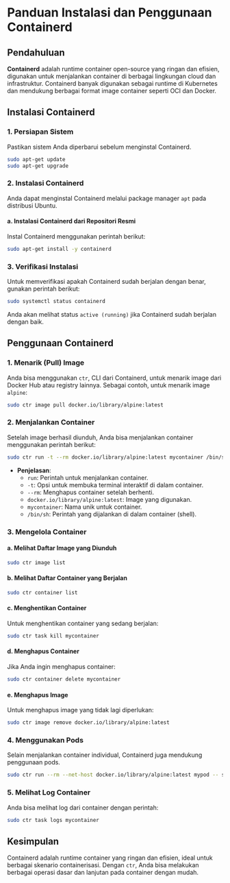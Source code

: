 # Panduan Instalasi dan Penggunaan Containerd

## Pendahuluan

**Containerd** adalah runtime container open-source yang ringan dan efisien, digunakan untuk menjalankan container di berbagai lingkungan cloud dan infrastruktur. Containerd banyak digunakan sebagai runtime di Kubernetes dan mendukung berbagai format image container seperti OCI dan Docker.

## Instalasi Containerd

### 1. Persiapan Sistem

Pastikan sistem Anda diperbarui sebelum menginstal Containerd.

```bash
sudo apt-get update
sudo apt-get upgrade
```

### 2. Instalasi Containerd

Anda dapat menginstal Containerd melalui package manager `apt` pada distribusi Ubuntu.

#### a. Instalasi Containerd dari Repositori Resmi

Instal Containerd menggunakan perintah berikut:

```bash
sudo apt-get install -y containerd
```

### 3. Verifikasi Instalasi

Untuk memverifikasi apakah Containerd sudah berjalan dengan benar, gunakan perintah berikut:

```bash
sudo systemctl status containerd
```

Anda akan melihat status `active (running)` jika Containerd sudah berjalan dengan baik.

## Penggunaan Containerd

### 1. Menarik (Pull) Image

Anda bisa menggunakan `ctr`, CLI dari Containerd, untuk menarik image dari Docker Hub atau registry lainnya. Sebagai contoh, untuk menarik image `alpine`:

```bash
sudo ctr image pull docker.io/library/alpine:latest
```

### 2. Menjalankan Container

Setelah image berhasil diunduh, Anda bisa menjalankan container menggunakan perintah berikut:

```bash
sudo ctr run -t --rm docker.io/library/alpine:latest mycontainer /bin/sh
```

- **Penjelasan**:
  - `run`: Perintah untuk menjalankan container.
  - `-t`: Opsi untuk membuka terminal interaktif di dalam container.
  - `--rm`: Menghapus container setelah berhenti.
  - `docker.io/library/alpine:latest`: Image yang digunakan.
  - `mycontainer`: Nama unik untuk container.
  - `/bin/sh`: Perintah yang dijalankan di dalam container (shell).

### 3. Mengelola Container

#### a. Melihat Daftar Image yang Diunduh

```bash
sudo ctr image list
```

#### b. Melihat Daftar Container yang Berjalan

```bash
sudo ctr container list
```

#### c. Menghentikan Container

Untuk menghentikan container yang sedang berjalan:

```bash
sudo ctr task kill mycontainer
```

#### d. Menghapus Container

Jika Anda ingin menghapus container:

```bash
sudo ctr container delete mycontainer
```

#### e. Menghapus Image

Untuk menghapus image yang tidak lagi diperlukan:

```bash
sudo ctr image remove docker.io/library/alpine:latest
```

### 4. Menggunakan Pods

Selain menjalankan container individual, Containerd juga mendukung penggunaan pods.

```bash
sudo ctr run --rm --net-host docker.io/library/alpine:latest mypod -- sh -c "echo Hello from Containerd"
```

### 5. Melihat Log Container

Anda bisa melihat log dari container dengan perintah:

```bash
sudo ctr task logs mycontainer
```

## Kesimpulan

Containerd adalah runtime container yang ringan dan efisien, ideal untuk berbagai skenario containerisasi. Dengan `ctr`, Anda bisa melakukan berbagai operasi dasar dan lanjutan pada container dengan mudah.

